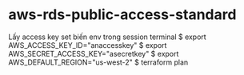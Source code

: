 # aws-rds-public-access-standard
Lấy access key
set biến env trong session terminal
$ export AWS_ACCESS_KEY_ID="anaccesskey"
$ export AWS_SECRET_ACCESS_KEY="asecretkey"
$ export AWS_DEFAULT_REGION="us-west-2"
$ terraform plan
